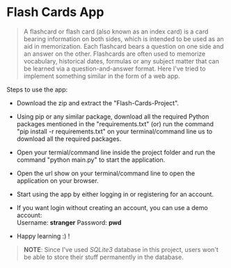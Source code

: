 # Flash Cards App


> A flashcard or flash card (also known as an index card) is a card bearing information on both sides, which is intended to be used as an aid in memorization. Each flashcard bears a question on one side and an answer on the other. Flashcards are often used to memorize vocabulary, historical dates, formulas or any subject matter that can be learned via a question-and-answer format. Here I've tried to implement something similar in the form of a web app.

Steps to use the app:

*    Download the zip and extract the "Flash-Cards-Project".

*    Using pip or any similar package, download all the required Python packages mentioned in the "requirements.txt" 
     (or) run the command "pip install -r requirements.txt" on your terminal/command line us to download all the required packages.

*    Open your termial/command line inside the project folder and run the command "python main.py" to start the application.

*    Open the url show on your terminal/command line to open the application on your browser. 

*    Start using the app by either logging in or registering for an account.

*    If you want login without creating an account, you can use a demo account: <br>
       Username: **stranger**
       Password: **pwd**

*    Happy learning :) !


> **NOTE**: Since I've used *SQLite3* database in this project, users won't be able to store their stuff permanently in the database.
